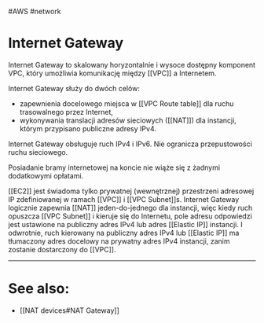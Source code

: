 #AWS #network

# Internet Gateway

Internet Gateway to skalowany horyzontalnie i wysoce dostępny komponent VPC, który umożliwia komunikację między [[VPC]] a Internetem.

Internet Gateway służy do dwóch celów:

- zapewnienia docelowego miejsca w [[VPC Route table]] dla ruchu trasowalnego przez Internet,
- wykonywania translacji adresów sieciowych ([[NAT]]) dla instancji, którym przypisano publiczne adresy IPv4.

Internet Gateway obsługuje ruch IPv4 i IPv6. Nie ogranicza przepustowości ruchu sieciowego.

Posiadanie bramy internetowej na koncie nie wiąże się z żadnymi dodatkowymi opłatami.

[[EC2]] jest świadoma tylko prywatnej (wewnętrznej) przestrzeni adresowej IP zdefiniowanej w ramach [[VPC]] i [[VPC Subnet]]s. Internet Gateway logicznie zapewnia [[NAT]] jeden-do-jednego dla instancji, więc kiedy ruch opuszcza [[VPC Subnet]] i kieruje się do Internetu, pole adresu odpowiedzi jest ustawione na publiczny adres IPv4 lub adres [[Elastic IP]] instancji. I odwrotnie, ruch kierowany na publiczny adres IPv4 lub [[Elastic IP]] ma tłumaczony adres docelowy na prywatny adres IPv4 instancji, zanim zostanie dostarczony do [[VPC]].

---

# See also:

- [[NAT devices#NAT Gateway]]

